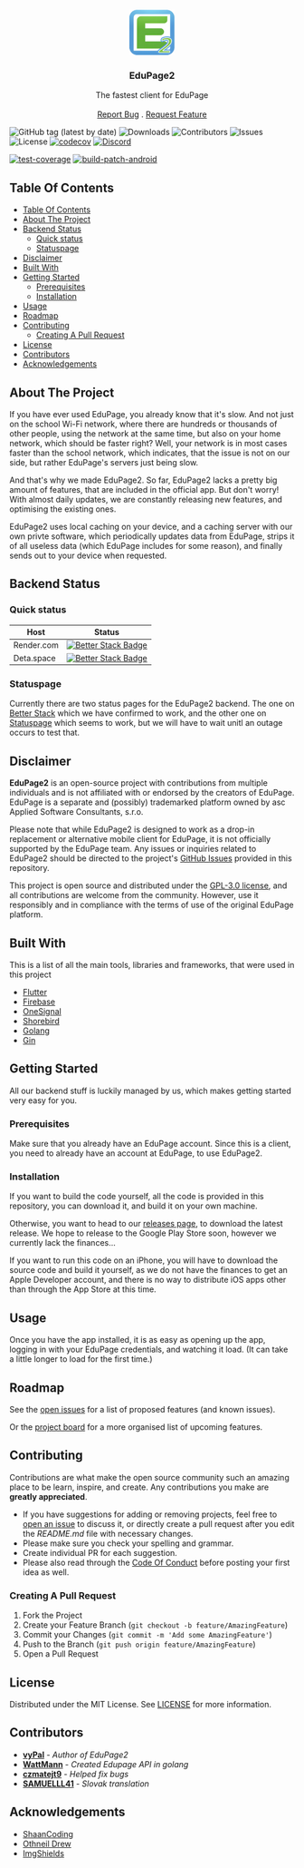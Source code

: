<br/>
<p align="center">
  <a href="https://github.com/DislikesSchool/EduPage2">
    <img src="https://raw.githubusercontent.com/DislikesSchool/EduPage2/master/EduPage2.png" alt="Logo" width="80" height="80">
  </a>
  <h3 align="center">EduPage2</h3>

  <p align="center">
    The fastest client for EduPage
    <br/>
    <br/>
    <a href="https://github.com/DislikesSchool/EduPage2/issues">Report Bug</a>
    .
    <a href="https://github.com/DislikesSchool/EduPage2/issues">Request Feature</a>
  </p>
</p>

![GitHub tag (latest by date)](https://img.shields.io/github/v/tag/dislikesschool/edupage2) ![Downloads](https://img.shields.io/github/downloads/DislikesSchool/EduPage2/total) ![Contributors](https://img.shields.io/github/contributors/DislikesSchool/EduPage2?color=dark-green) ![Issues](https://img.shields.io/github/issues/DislikesSchool/EduPage2) ![License](https://img.shields.io/github/license/DislikesSchool/EduPage2) [![codecov](https://codecov.io/github/DislikesSchool/EduPage2/branch/master/graph/badge.svg?token=HKP9WFL0LN)](https://codecov.io/github/DislikesSchool/EduPage2)
[![Discord](https://discordapp.com/api/guilds/1143488418840584224/widget.png?style=banner2)](https://discord.gg/xy5nqWa2kQ)

[![test-coverage](https://github.com/DislikesSchool/EduPage2/actions/workflows/test-coverage.yml/badge.svg)](https://github.com/DislikesSchool/EduPage2/actions/workflows/test-coverage.yml)
[![build-patch-android](https://github.com/DislikesSchool/EduPage2/actions/workflows/build-patch.yml/badge.svg)](https://github.com/DislikesSchool/EduPage2/actions/workflows/build-patch.yml)
## Table Of Contents

- [Table Of Contents](#table-of-contents)
- [About The Project](#about-the-project)
- [Backend Status](#backend-status)
  - [Quick status](#quick-status)
  - [Statuspage](#statuspage)
- [Disclaimer](#disclaimer)
- [Built With](#built-with)
- [Getting Started](#getting-started)
  - [Prerequisites](#prerequisites)
  - [Installation](#installation)
- [Usage](#usage)
- [Roadmap](#roadmap)
- [Contributing](#contributing)
  - [Creating A Pull Request](#creating-a-pull-request)
- [License](#license)
- [Contributors](#contributors)
- [Acknowledgements](#acknowledgements)

## About The Project

If you have ever used EduPage, you already know that it's slow. And not just on the school Wi-Fi network, where there are hundreds or thousands of other people, using the network at the same time, but also on your home network, which should be faster right? Well, your network is in most cases faster than the school network, which indicates, that the issue is not on our side, but rather EduPage's servers just being slow.

And that's why we made EduPage2. So far, EduPage2 lacks a pretty big amount of features, that are included in the official app. But don't worry! With almost daily updates, we are constantly releasing new features, and optimising the existing ones.

EduPage2 uses local caching on your device, and a caching server with our own privte software, which periodically updates data from EduPage, strips it of all useless data (which EduPage includes for some reason), and finally sends out to your device when requested.

## Backend Status
### Quick status
| Host | Status |
| --- | --- |
| Render.com | [![Better Stack Badge](https://uptime.betterstack.com/status-badges/v1/monitor/w8hv.svg)](https://uptime.betterstack.com/?utm_source=status_badge) |
| Deta.space | [![Better Stack Badge](https://uptime.betterstack.com/status-badges/v1/monitor/wt8i.svg)](https://uptime.betterstack.com/?utm_source=status_badge) |
### Statuspage
Currently there are two status pages for the EduPage2 backend. The one on [Better Stack](https://ep2.betteruptime.com/) which we have confirmed to work, and the other one on [Statuspage](https://edupage2.statuspage.io/) which seems to work, but we will have to wait unitl an outage occurs to test that.

## Disclaimer

**EduPage2** is an open-source project with contributions from multiple individuals and is not affiliated with or endorsed by the creators of EduPage. EduPage is a separate and (possibly) trademarked platform owned by asc Applied Software Consultants, s.r.o.

Please note that while EduPage2 is designed to work as a drop-in replacement or alternative mobile client for EduPage, it is not officially supported by the EduPage team. Any issues or inquiries related to EduPage2 should be directed to the project's [GitHub Issues](https://github.com/DislikesSchool/EduPage2/issues) provided in this repository.

This project is open source and distributed under the [GPL-3.0 license](https://choosealicense.com/licenses/gpl-3.0/), and all contributions are welcome from the community. However, use it responsibly and in compliance with the terms of use of the original EduPage platform.

## Built With

This is a list of all the main tools, libraries and frameworks, that were used in this project

- [Flutter](https://flutter.dev/)
- [Firebase](https://firebase.google.com/)
- [OneSignal](https://onesignal.com/)
- [Shorebird](https://shorebird.dev/)
- [Golang](https://go.dev/)
- [Gin](https://gin-gonic.com/)

## Getting Started

All our backend stuff is luckily managed by us, which makes getting started very easy for you.

### Prerequisites

Make sure that you already have an EduPage account. Since this is a client, you need to already have an account at EduPage, to use EduPage2.

### Installation

If you want to build the code yourself, all the code is provided in this repository, you can download it, and build it on your own machine.

Otherwise, you want to head to our [releases page](https://github.com/DislikesSchool/EduPage2/releases), to download the latest release. We hope to release to the Google Play Store soon, however we currently lack the finances...

If you want to run this code on an iPhone, you will have to download the source code and build it yourself, as we do not have the finances to get an Apple Developer account, and there is no way to distribute iOS apps other than through the App Store at this time.

## Usage

Once you have the app installed, it is as easy as opening up the app, logging in with your EduPage credentials, and watching it load. (It can take a little longer to load for the first time.)

## Roadmap

See the [open issues](https://github.com/DislikesSchool/EduPage2/issues) for a list of proposed features (and known issues).

Or the [project board](https://github.com/orgs/DislikesSchool/projects/1/views/2) for a more organised list of upcoming features.

## Contributing

Contributions are what make the open source community such an amazing place to be learn, inspire, and create. Any contributions you make are **greatly appreciated**.

- If you have suggestions for adding or removing projects, feel free to [open an issue](https://github.com/DislikesSchool/EduPage2/issues/new) to discuss it, or directly create a pull request after you edit the _README.md_ file with necessary changes.
- Please make sure you check your spelling and grammar.
- Create individual PR for each suggestion.
- Please also read through the [Code Of Conduct](https://github.com/DislikesSchool/EduPage2/blob/master/CODE_OF_CONDUCT) before posting your first idea as well.

### Creating A Pull Request

1. Fork the Project
2. Create your Feature Branch (`git checkout -b feature/AmazingFeature`)
3. Commit your Changes (`git commit -m 'Add some AmazingFeature'`)
4. Push to the Branch (`git push origin feature/AmazingFeature`)
5. Open a Pull Request

## License

Distributed under the MIT License. See [LICENSE](https://github.com/DislikesSchool/EduPage2/blob/master/LICENSE) for more information.

## Contributors

- **[vyPal](https://github.com/vyPal)** - _Author of EduPage2_
- **[WattMann](https://github.com/WattMann)** - _Created Edupage API in golang_
- **[czmatejt9](https://github.com/czmatejt9)** - _Helped fix bugs_
- **[SAMUELLL41](https://github.com/SAMUELLL41)** - _Slovak translation_

## Acknowledgements

- [ShaanCoding](https://github.com/ShaanCoding/)
- [Othneil Drew](https://github.com/othneildrew/Best-README-Template)
- [ImgShields](https://shields.io/)
